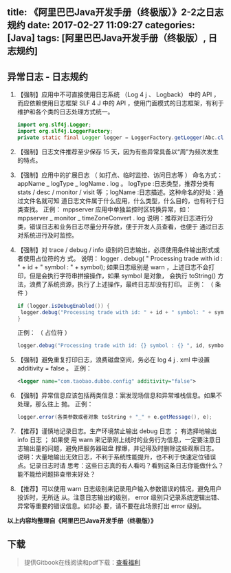 title: 《阿里巴巴Java开发手册（终极版）》2-2之日志规约
date: 2017-02-27 11:09:27
categories: [Java]
tags: [阿里巴巴Java开发手册（终极版）, 日志规约]
---

## 异常日志 - 日志规约

1. 【强制】应用中不可直接使用日志系统 （Log 4 j 、 Logback） 中的 API ，而应依赖使用日志框架
   SLF 4 J 中的 API ，使用门面模式的日志框架，有利于维护和各个类的日志处理方式统一。

   ``` java
   import org.slf4j.Logger;
   import org.slf4j.LoggerFactory;
   private static final Logger logger = LoggerFactory.getLogger(Abc.class);
   ```

2. 【强制】日志文件推荐至少保存 15 天，因为有些异常具备以“周”为频次发生的特点。

<!-- more -->

3. 【强制】应用中的扩展日志 （ 如打点、临时监控、访问日志等 ） 命名方式：
   appName _ logType _ logName . log 。 logType :日志类型，推荐分类有
   stats / desc / monitor / visit 等 ；logName :日志描述。这种命名的好处：通过文件名就可知
   道日志文件属于什么应用，什么类型，什么目的，也有利于归类查找。
   正例： mppserver 应用中单独监控时区转换异常，如：
   mppserver _ monitor _ timeZoneConvert . log
   说明：推荐对日志进行分类，错误日志和业务日志尽量分开存放，便于开发人员查看，也便于
   通过日志对系统进行及时监控。

4. 【强制】对 trace / debug / info 级别的日志输出，必须使用条件输出形式或者使用占位符的方
   式。
   说明： logger . debug( " Processing trade with id : " +  id + "  symbol : " +  symbol);
   如果日志级别是 warn ，上述日志不会打印，但是会执行字符串拼接操作，如果 symbol 是对象，
   会执行 toString() 方法，浪费了系统资源，执行了上述操作，最终日志却没有打印。
   正例： （ 条件 ）

   ``` java
   if (logger.isDebugEnabled()) {
   	logger.debug("Processing trade with id: " + id + " symbol: " + symbol);
   }
   ```

   正例： （ 占位符 ）

   ``` java
   logger.debug("Processing trade with id: {} symbol : {} ", id, symbol);
   ```

5. 【强制】避免重复打印日志，浪费磁盘空间，务必在 log 4 j . xml 中设置 additivity = false 。
   正例： 

   ``` xml
   <logger name="com.taobao.dubbo.config" additivity="false"> 
   ```

6. 【强制】异常信息应该包括两类信息：案发现场信息和异常堆栈信息。如果不处理，那么往上
   抛。
   正例：

   ``` java
   logger.error(各类参数或者对象 toString + "_" + e.getMessage(), e);
   ```

7. 【推荐】谨慎地记录日志。生产环境禁止输出 debug 日志 ； 有选择地输出 info 日志 ； 如果使
   用 warn 来记录刚上线时的业务行为信息，一定要注意日志输出量的问题，避免把服务器磁盘
   撑爆，并记得及时删除这些观察日志。
   说明：大量地输出无效日志，不利于系统性能提升，也不利于快速定位错误点。记录日志时请
   思考：这些日志真的有人看吗？看到这条日志你能做什么？能不能给问题排查带来好处？

8. 【推荐】可以使用 warn 日志级别来记录用户输入参数错误的情况，避免用户投诉时，无所适
   从。注意日志输出的级别， error 级别只记录系统逻辑出错、异常等重要的错误信息。如非必
   要，请不要在此场景打出 error 级别。

**以上内容均整理自《阿里巴巴Java开发手册（终极版）》**

## 下载

> 提供Gitbook在线阅读和pdf下载：[查看福利](https://www.gitbook.com/book/goghtsui/-java/details)

